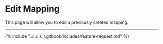 # Edit Mapping

This page will allow you to edit a previously created mapping.

***

{% include "../../../../.gitbook/includes/feature-request.md" %}

